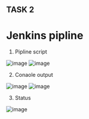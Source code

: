 ## TASK 2

# Jenkins pipline

1. Pipline script
   
![image](https://github.com/user-attachments/assets/fcce7d96-d3ed-42e4-9d3e-9862a41ffd23)
![image](https://github.com/user-attachments/assets/ef9e088f-e3f1-4f84-bf85-7d72d4d2ce27)

2. Conaole output
   
![image](https://github.com/user-attachments/assets/77982a78-2c53-4a0b-bce4-6db229b0d490)
![image](https://github.com/user-attachments/assets/cc27be03-83b4-4dac-89ee-2aa8c581569f)

3. Status
   
![image](https://github.com/user-attachments/assets/c4979565-37d2-4edf-a462-b7c8c6cee6be)


